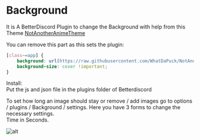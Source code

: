 # Background
It is A BetterDiscord Plugin to change the Background with help from this Theme [NotAnotherAnimeTheme](https://github.com/WhatDaPuck/NotAnotherAnimeTheme)

You can remove this part as this sets the plugin:
```css
[class~=app] {
    background: url(https://raw.githubusercontent.com/WhatDaPuck/NotAnotherAnimeTheme/master/image/PTT4OKi.jpg) !important;
    background-size: cover !important;
}
```


Install:<br />
Put the js and json file in the plugins folder of Betterdiscord

To set how long an image should stay or remove / add images go to options / plugins / Background / settings. Here you have 3 forms to change the necessary settings.<br />Time in Seconds.

![alt](https://i.imgur.com/mFYU2Az.png)
